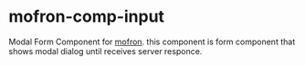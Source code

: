 # mofron-comp-input
Modal Form Component for [mofron](https://github.com/simpart/mofron).
this component is form component that shows modal dialog until receives server responce.

```
